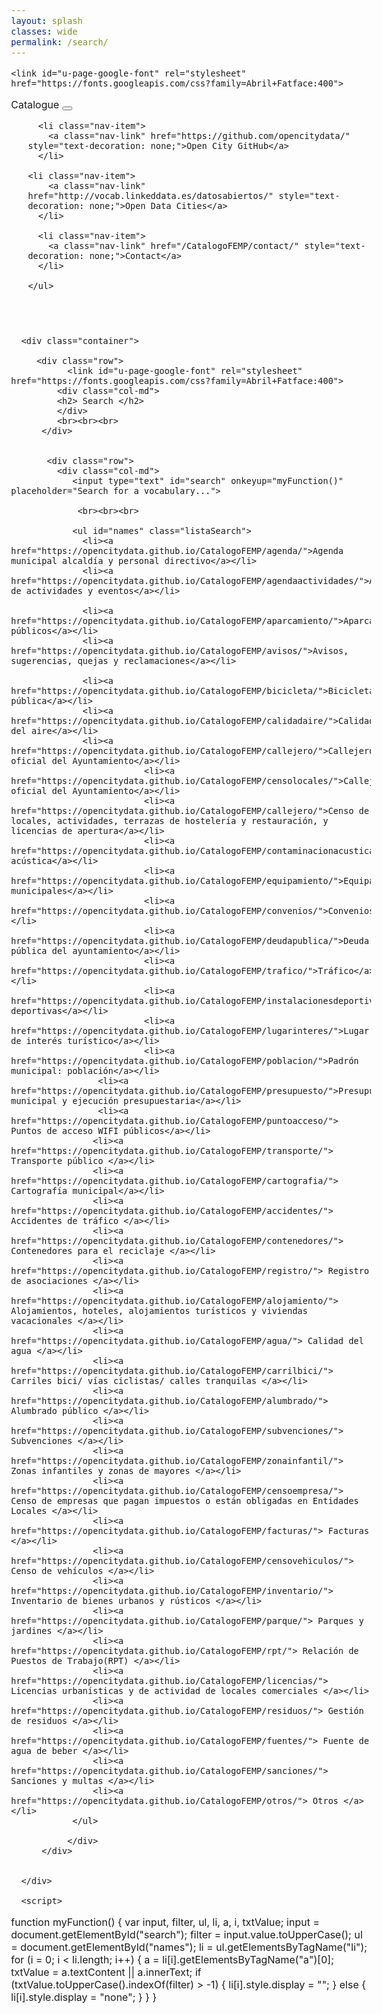 ```yaml
---
layout: splash
classes: wide
permalink: /search/
---
```


<html>
  <head>
    <meta name="viewport" content="width=device-width, initial-scale=1.0">
    <meta charset="utf-8">
    


<link rel="stylesheet" href="https://maxcdn.bootstrapcdn.com/bootstrap/4.5.2/css/bootstrap.min.css">
  <script src="https://ajax.googleapis.com/ajax/libs/jquery/3.5.1/jquery.min.js"></script>
  <script src="https://cdnjs.cloudflare.com/ajax/libs/popper.js/1.16.0/umd/popper.min.js"></script>
  <script src="https://maxcdn.bootstrapcdn.com/bootstrap/4.5.2/js/bootstrap.min.js"></script>
<link rel="stylesheet" href="https://maxcdn.bootstrapcdn.com/bootstrap/4.0.0/css/bootstrap.min.css" integrity="sha384-Gn5384xqQ1aoWXA+058RXPxPg6fy4IWvTNh0E263XmFcJlSAwiGgFAW/dAiS6JXm" crossorigin="anonymous">
	  
	
    <link id="u-page-google-font" rel="stylesheet" href="https://fonts.googleapis.com/css?family=Abril+Fatface:400">	
<link href="/CatalogoFEMP/stylesheet.css" rel="stylesheet"/>
<link href="/CatalogoFEMP/stylesheetcontact.css" rel="stylesheet"/>
	
	    
 <div class="navMenu">   
    <nav class="navbar navbar-expand-lg navbar-light bg-light">
  <a class="navbar-brand" href="https://opencitydata.github.io/CatalogoFEMP/" style="text-decoration: none;">Catalogue</a>
  <button class="navbar-toggler" type="button" data-toggle="collapse" data-target="#navbarResponsive" aria-controls="navbarResponsive" aria-expanded="false" aria-label="Toggle navigation">
    <span class="navbar-toggler-icon"></span>
  </button>

  <div class="collapse navbar-collapse" id="navbarResponsive">
    <ul class="navbar-nav mr-auto">

      <li class="nav-item">
        <a class="nav-link" href="https://github.com/opencitydata/" style="text-decoration: none;">Open City GitHub</a>
      </li>
	    
	<li class="nav-item">
        <a class="nav-link" href="http://vocab.linkeddata.es/datosabiertos/" style="text-decoration: none;">Open Data Cities</a>
      </li>
      
      <li class="nav-item">
        <a class="nav-link" href="/CatalogoFEMP/contact/" style="text-decoration: none;">Contact</a>
      </li>
      
    </ul>
  </div>
</nav>
<br><br>
</div>
	  
  </head>
	
		
  <body class="bodyc" style="font-size: 16px;">
	
	  <div class="container">
		
		 <div class="row">	
			   <link id="u-page-google-font" rel="stylesheet" href="https://fonts.googleapis.com/css?family=Abril+Fatface:400">
			 <div class="col-md">
			 <h2> Search </h2>
			 </div>
			 <br><br><br>
		  </div>
		  
		 
		   <div class="row">			   
			 <div class="col-md">
			   	<input type="text" id="search" onkeyup="myFunction()" placeholder="Search for a vocabulary...">
				
				 <br><br><br>
				 
				<ul id="names" class="listaSearch">
				  <li><a href="https://opencitydata.github.io/CatalogoFEMP/agenda/">Agenda municipal alcaldía y personal directivo</a></li>
				  <li><a href="https://opencitydata.github.io/CatalogoFEMP/agendaactividades/">Agenda de actividades y eventos</a></li>

				  <li><a href="https://opencitydata.github.io/CatalogoFEMP/aparcamiento/">Aparcamientos públicos</a></li>
				  <li><a href="https://opencitydata.github.io/CatalogoFEMP/avisos/">Avisos, sugerencias, quejas y reclamaciones</a></li>

				  <li><a href="https://opencitydata.github.io/CatalogoFEMP/bicicleta/">Bicicleta pública</a></li>
				  <li><a href="https://opencitydata.github.io/CatalogoFEMP/calidadaire/">Calidad del aire</a></li>
				  <li><a href="https://opencitydata.github.io/CatalogoFEMP/callejero/">Callejero oficial del Ayuntamiento</a></li>
							  <li><a href="https://opencitydata.github.io/CatalogoFEMP/censolocales/">Callejero oficial del Ayuntamiento</a></li>
							  <li><a href="https://opencitydata.github.io/CatalogoFEMP/callejero/">Censo de locales, actividades, terrazas de hostelería y restauración, y licencias de apertura</a></li>
							  <li><a href="https://opencitydata.github.io/CatalogoFEMP/contaminacionacustica/">Contaminación acústica</a></li>
							  <li><a href="https://opencitydata.github.io/CatalogoFEMP/equipamiento/">Equipamientos municipales</a></li>
							  <li><a href="https://opencitydata.github.io/CatalogoFEMP/convenios/">Convenios</a></li>
							  <li><a href="https://opencitydata.github.io/CatalogoFEMP/deudapublica/">Deuda pública del ayuntamiento</a></li>
							  <li><a href="https://opencitydata.github.io/CatalogoFEMP/trafico/">Tráfico</a></li>
							  <li><a href="https://opencitydata.github.io/CatalogoFEMP/instalacionesdeportiva/">Instalaciones deportivas</a></li>
							  <li><a href="https://opencitydata.github.io/CatalogoFEMP/lugarinteres/">Lugar de interés turístico</a></li>
							  <li><a href="https://opencitydata.github.io/CatalogoFEMP/poblacion/">Padrón municipal: población</a></li>
					 <li><a href="https://opencitydata.github.io/CatalogoFEMP/presupuesto/">Presupuesto municipal y ejecución presupuestaria</a></li>
					 <li><a href="https://opencitydata.github.io/CatalogoFEMP/puntoacceso/"> Puntos de acceso WIFI públicos</a></li>
					<li><a href="https://opencitydata.github.io/CatalogoFEMP/transporte/"> Transporte público </a></li>
					<li><a href="https://opencitydata.github.io/CatalogoFEMP/cartografia/"> Cartografía municipal</a></li>
					<li><a href="https://opencitydata.github.io/CatalogoFEMP/accidentes/"> Accidentes de tráfico </a></li>
					<li><a href="https://opencitydata.github.io/CatalogoFEMP/contenedores/"> Contenedores para el reciclaje </a></li>
					<li><a href="https://opencitydata.github.io/CatalogoFEMP/registro/"> Registro de asociaciones </a></li>
					<li><a href="https://opencitydata.github.io/CatalogoFEMP/alojamiento/"> Alojamientos, hoteles, alojamientos turísticos y viviendas vacacionales </a></li>
					<li><a href="https://opencitydata.github.io/CatalogoFEMP/agua/"> Calidad del agua </a></li>
					<li><a href="https://opencitydata.github.io/CatalogoFEMP/carrilbici/"> Carriles bici/ vías ciclistas/ calles tranquilas </a></li>
					<li><a href="https://opencitydata.github.io/CatalogoFEMP/alumbrado/"> Alumbrado público </a></li>
					<li><a href="https://opencitydata.github.io/CatalogoFEMP/subvenciones/"> Subvenciones </a></li>
					<li><a href="https://opencitydata.github.io/CatalogoFEMP/zonainfantil/"> Zonas infantiles y zonas de mayores </a></li>
					<li><a href="https://opencitydata.github.io/CatalogoFEMP/censoempresa/"> Censo de empresas que pagan impuestos o están obligadas en Entidades Locales </a></li>			
					<li><a href="https://opencitydata.github.io/CatalogoFEMP/facturas/"> Facturas </a></li>
					<li><a href="https://opencitydata.github.io/CatalogoFEMP/censovehiculos/"> Censo de vehículos </a></li>
					<li><a href="https://opencitydata.github.io/CatalogoFEMP/inventario/"> Inventario de bienes urbanos y rústicos </a></li>
					<li><a href="https://opencitydata.github.io/CatalogoFEMP/parque/"> Parques y jardines </a></li>
					<li><a href="https://opencitydata.github.io/CatalogoFEMP/rpt/"> Relación de Puestos de Trabajo(RPT) </a></li>
					<li><a href="https://opencitydata.github.io/CatalogoFEMP/licencias/"> Licencias urbanísticas y de actividad de locales comerciales </a></li>
					<li><a href="https://opencitydata.github.io/CatalogoFEMP/residuos/"> Gestión de residuos </a></li>
					<li><a href="https://opencitydata.github.io/CatalogoFEMP/fuentes/"> Fuente de agua de beber </a></li>
					<li><a href="https://opencitydata.github.io/CatalogoFEMP/sanciones/"> Sanciones y multas </a></li>
					<li><a href="https://opencitydata.github.io/CatalogoFEMP/otros/"> Otros </a></li>					
				</ul>
				 
			   </div>
		  </div>
		  
		  
	  </div>  
	  
	  <script>
function myFunction() {
    var input, filter, ul, li, a, i, txtValue;
    input = document.getElementById("search");
    filter = input.value.toUpperCase();
    ul = document.getElementById("names");
    li = ul.getElementsByTagName("li");
    for (i = 0; i < li.length; i++) {
        a = li[i].getElementsByTagName("a")[0];
        txtValue = a.textContent || a.innerText;
        if (txtValue.toUpperCase().indexOf(filter) > -1) {
            li[i].style.display = "";
        } else {
            li[i].style.display = "none";
        }
    }
}
</script>
		  
	  
    
  </body>
</html>




